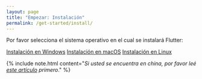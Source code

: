 ```yaml
---
layout: page
title: "Empezar: Instalación"
permalink: /get-started/install/
---
```


Por favor selecciona el sistema operativo en el cual se instalará Flutter:

<div class="homepage__button_row">
  <a href="/setup-windows" class="get-started-button">Instalación en Windows</a>
  <a href="/setup-macos" class="get-started-button">Instalación en macOS</a>
  <a href="/setup-linux" class="get-started-button">Instalación en Linux</a>
</div>

{% include note.html content="_Si usted se encuentra en china, por favor leé
[este artículo](https://github.com/flutter/flutter/wiki/Using-Flutter-in-China)
primero_." 
%}
